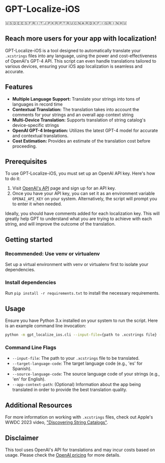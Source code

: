 # GPT-Localize-iOS

🇺🇸🇩🇪🇪🇸🇫🇷🇮🇹🇯🇵🇰🇷🇵🇹🇷🇺🇨🇳🇦🇷🇩🇰🇫🇮🇬🇷🇮🇳🇭🇺

## Reach more users for your app with localization!

GPT-Localize-iOS is a tool designed to automatically translate your `.xcstrings` files into any language, using the power and cost-effectiveness of OpenAI's GPT-4 API. This script can even handle translations tailored to various devices, ensuring your iOS app localization is seamless and accurate.

## Features

- **Multiple Language Support:** Translate your strings into tons of languages in record time
- **Contextual Translation:** The translation takes into account the comments for your strings and an overall app context string
- **Multi-Device Translation:** Supports translation of string catalog's device-specific strings
- **OpenAI GPT-4 Integration:** Utilizes the latest GPT-4 model for accurate and contextual translations.
- **Cost Estimation:** Provides an estimate of the translation cost before proceeding.


## Prerequisites

To use GPT-Localize-iOS, you must set up an OpenAI API key. Here's how to do it:

1. Visit [OpenAI's API](https://openai.com/api/) page and sign up for an API key.
2. Once you have your API key, you can set it as an environment variable `OPENAI_API_KEY` on your system. Alternatively, the script will prompt you to enter it when needed.

Ideally, you should have comments added for each localization key. This will greatly help GPT to understand what you are trying to achieve with each string, and will improve the outcome of the translation.

## Getting started

### Recommended: Use venv or virtualenv

Set up a virtual environment with venv or virtualenv first to isolate your dependencies.

### Install dependencies

Run `pip install -r requirements.txt` to install the necessary requirements.


## Usage

Ensure you have Python 3.x installed on your system to run the script. Here is an example command line invocation:

```sh
python -m gpt_localize_ios.cli --input-file={path to .xcstrings file} --source-language-code=en --target-language-code=ru
```

### Command Line Flags

- `--input-file`: The path to your `.xcstrings` file to be translated.
- `--target-language-code`: The target language code (e.g., 'es' for Spanish).
- `--source-language-code`: The source language code of your strings (e.g., 'en' for English).
- `--app-context-path`: (Optional) Information about the app being translated in order to provide the best translation quality.

## Additional Resources

For more information on working with `.xcstrings` files, check out Apple's WWDC 2023 video, ["Discovering String Catalogs"](https://developer.apple.com/videos/play/wwdc2023/10155/).

## Disclaimer

This tool uses OpenAI's API for translations and may incur costs based on usage. Please check the [OpenAI pricing](https://openai.com/pricing/) for more details.
